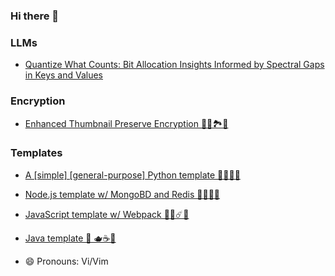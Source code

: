 ### Hi there 👋

### LLMs

- [Quantize What Counts: Bit Allocation Insights Informed by Spectral Gaps in Keys and Values](https://github.com/mohsenhariri/spectral-kv)

### Encryption

- [Enhanced Thumbnail Preserve Encryption 🔐🌄🏞🔐](https://mohsenhariri.github.io/TPEncryption)

### Templates
- [A [simple] [general-purpose] Python template 🐍🚀🎉🦕](https://github.com/mohsenhariri/template-python)

- [Node.js template w/ MongoBD and Redis 🐉✨💥🐅](https://github.com/mohsenhariri/template-node)

- [JavaScript template w/ Webpack 🦏🔥☄️🐲](https://github.com/mohsenhariri/template-js)

- [Java template 🐋 🫖☕️🐘](https://github.com/mohsenhariri/template-java)

<!--

**mohsenhariri/mohsenhariri** is a ✨ _special_ ✨ repository because its `README.md` (this file) appears on your GitHub profile. -->

<!-- Here are some ideas to get you started: -->

<!-- - 🔭 I’m currently working on ...
- 🌱 I’m currently learning ...
- 👯 I’m looking to collaborate on ...
- 🤔 I’m looking for help with ...
- 💬 Ask me about ...
- 📫 How to reach me: ... -->

- 😄 Pronouns: Vi/Vim
<!-- - ⚡ Fun fact: ... -->
